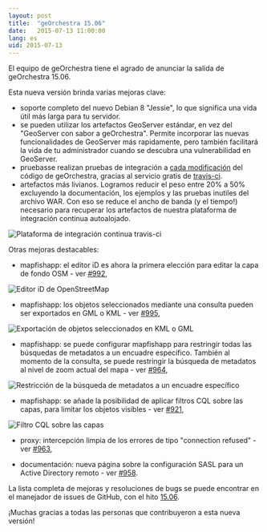 ```yaml
---
layout: post
title:  "geOrchestra 15.06"
date:   2015-07-13 11:00:00
lang: es
uid: 2015-07-13
---
```


El equipo de geOrchestra tiene el agrado de anunciar la salida de geOrchestra 15.06.

Esta nueva versión brinda varias mejoras clave:

 * soporte completo del nuevo Debian 8 "Jessie", lo que significa una vida útil más larga para tu servidor.
 * se pueden utilizar los artefactos GeoServer estándar, en vez del "GeoServer con sabor a geOrchestra". Permite incorporar las nuevas funcionalidades de GeoServer más rapidamente, pero también facilitará la vida de tu administrador cuando se descubra una vulnerabilidad en GeoServer.
 * pruebasse realizan pruebas de integración a [cada modificación](https://github.com/georchestra/georchestra/) del código de geOrchestra, gracias al servicio gratis de [travis-ci](https://travis-ci.org/georchestra/georchestra).
 * artefactos más livianos. Logramos reducir el peso entre 20% a 50% excluyendo la documentación, los ejemplos y las pruebas inutiles del archivo WAR. Con eso se reduce el ancho de banda (y el tiempo!) necesario para recuperar los artefactos de nuestra plataforma de integración continua autoalojado.

<img src="/public/posts/2015-07-13/travis.png" alt="Plataforma de integración continua travis-ci" />

<!--more-->

Otras mejoras destacables:

 * mapfishapp: el editor iD es ahora la primera elección para editar la capa de fondo OSM - ver [#992](https://github.com/georchestra/georchestra/issues/992),
 
 <img src="/public/posts/2015-07-13/id.png" alt="Editor iD de OpenStreetMap" />
 
 * mapfishapp: los objetos seleccionados mediante una consulta pueden ser exportados en GML o KML - ver [#995](https://github.com/georchestra/georchestra/pull/995),
 
 <img src="/public/posts/2015-07-13/export.png" alt="Exportación de objetos seleccionados en KML o GML" />
 
 * mapfishapp: se puede configurar mapfishapp para restringir todas las búsquedas de metadatos a un encuadre específico. También al momento de la consulta, se puede restringir la búsqueda de metadatos al nivel de zoom actual del mapa - ver [#964](https://github.com/georchestra/georchestra/pull/964),
 
  <img src="/public/posts/2015-07-13/extent.png" alt="Restricción de la búsqueda de metadatos a un encuadre específico" />
 
 * mapfishapp: se añade la posibilidad de aplicar filtros CQL sobre las capas, para limitar los objetos visibles - ver [#921](https://github.com/georchestra/georchestra/pull/921),
 
 <img src="/public/posts/2015-07-13/cql.png" alt="Filtro CQL sobre las capas" />
 
 * proxy: intercepción limpia de los errores de tipo "connection refused" - ver [#963](https://github.com/georchestra/georchestra/pull/963),

 * documentación: nueva página sobre la configuración SASL para un Active Directory remoto - ver [#958](https://github.com/georchestra/georchestra/pull/958).

La lista completa de mejoras y resoluciones de bugs se puede encontrar en el manejador de issues de GitHub, con el hito [15.06](https://github.com/georchestra/georchestra/issues?q=milestone%3A15.06).

¡Muchas gracias a todas las personas que contribuyeron a esta nueva versión!
